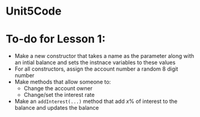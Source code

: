 # Unit5Code

# To-do for Lesson 1:
* Make a new constructor that takes a name as the parameter along with an intial balance and sets the instnace variables to these values
* For all constructors, assign the account number a random 8 digit number
* Make methods that allow someone to:
  * Change the account owner
  * Change/set the interest rate
* Make an ```addInterest(...)``` method that add *x*% of interest to the balance and updates the balance